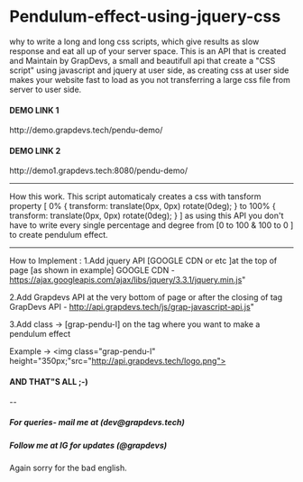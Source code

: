 # Pendulum-effect-using-jquery-css
why to write a long and long css scripts, which give results as slow response and eat all up of your server space.
This is an API that is created and Maintain by GrapDevs, a small and beautifull api that create a "CSS script" using javascript and jquery 
at user side, as creating css at user side makes your website fast to load as you not transferring a large css file from server to user side.

<h4> DEMO LINK 1</h4>
http://demo.grapdevs.tech/pendu-demo/


<h4>DEMO LINK 2 </h4>
http://demo1.grapdevs.tech:8080/pendu-demo/


---
How this work.
This script automaticaly creates a css with tansform property [ 0% { transform: translate(0px, 0px) rotate(0deg); }  to  100% { transform: translate(0px, 0px) rotate(0deg); } ]
as using this API you don't have to write every single percentage and degree from [0 to 100 & 100 to 0 ] to create pendulum effect.


----
How to Implement : 
1.Add jquery API [GOOGLE CDN or etc ]at the top of page [as shown in example]
   GOOGLE CDN - https://ajax.googleapis.com/ajax/libs/jquery/3.3.1/jquery.min.js"

2.Add Grapdevs API at the very bottom of page or after the closing of <body> tag
   GrapDevs API - http://api.grapdevs.tech/js/grap-javascript-api.js"
    
3.Add class -> [grap-pendu-l] on the tag where you want to make a pendulum effect

Example -> <img class="grap-pendu-l" height="350px;"src="http://api.grapdevs.tech/logo.png">

<h4>AND THAT"S ALL ;-)</h4>


--
<h5>For queries- mail me at (dev@grapdevs.tech)</h5>
<h5>Follow me at IG for updates (@grapdevs)</h5>

Again sorry for the bad english.



